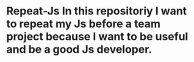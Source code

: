 # Repeat-Js In this repositoriy I want to repeat my Js before a team project because I want to be useful and be a good Js developer.